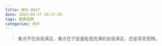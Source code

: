 ```yaml
---
title: 碎片.0417
date: 2023-04-17 19:17:35
tags: 数算恩典
categories: 碎片
---
```


>重点不在自我满足，重点在于是羞耻感充满的自我满足，还是享受恩赐。
